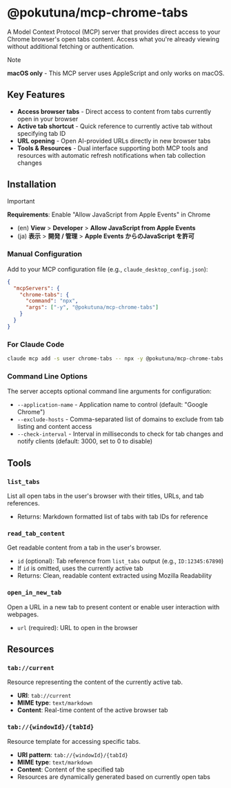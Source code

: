 # @pokutuna/mcp-chrome-tabs

A Model Context Protocol (MCP) server that provides direct access to your Chrome browser's open tabs content. Access what you're already viewing without additional fetching or authentication.

> [!NOTE]  
> **macOS only** - This MCP server uses AppleScript and only works on macOS.

## Key Features

- **Access browser tabs** - Direct access to content from tabs currently open in your browser
- **Active tab shortcut** - Quick reference to currently active tab without specifying tab ID
- **URL opening** - Open AI-provided URLs directly in new browser tabs
- **Tools & Resources** - Dual interface supporting both MCP tools and resources with automatic refresh notifications when tab collection changes

## Installation

> [!IMPORTANT]  
> **Requirements**: Enable "Allow JavaScript from Apple Events" in Chrome
>
> - (en) **View** > **Developer** > **Allow JavaScript from Apple Events**
> - (ja) **表示** > **開発 / 管理** > **Apple Events からのJavaScript を許可**

### Manual Configuration

Add to your MCP configuration file (e.g., `claude_desktop_config.json`):

```json
{
  "mcpServers": {
    "chrome-tabs": {
      "command": "npx",
      "args": ["-y", "@pokutuna/mcp-chrome-tabs"]
    }
  }
}
```

### For Claude Code

```bash
claude mcp add -s user chrome-tabs -- npx -y @pokutuna/mcp-chrome-tabs
```

### Command Line Options

The server accepts optional command line arguments for configuration:

- `--application-name` - Application name to control (default: "Google Chrome")
- `--exclude-hosts` - Comma-separated list of domains to exclude from tab listing and content access
- `--check-interval` - Interval in milliseconds to check for tab changes and notify clients (default: 3000, set to 0 to disable)

## Tools

### `list_tabs`

List all open tabs in the user's browser with their titles, URLs, and tab references.

- Returns: Markdown formatted list of tabs with tab IDs for reference

### `read_tab_content`

Get readable content from a tab in the user's browser.

- `id` (optional): Tab reference from `list_tabs` output (e.g., `ID:12345:67890`)
- If `id` is omitted, uses the currently active tab
- Returns: Clean, readable content extracted using Mozilla Readability

### `open_in_new_tab`

Open a URL in a new tab to present content or enable user interaction with webpages.

- `url` (required): URL to open in the browser

## Resources

### `tab://current`

Resource representing the content of the currently active tab.

- **URI**: `tab://current`
- **MIME type**: `text/markdown`
- **Content**: Real-time content of the active browser tab

### `tab://{windowId}/{tabId}`

Resource template for accessing specific tabs.

- **URI pattern**: `tab://{windowId}/{tabId}`
- **MIME type**: `text/markdown`
- **Content**: Content of the specified tab
- Resources are dynamically generated based on currently open tabs
